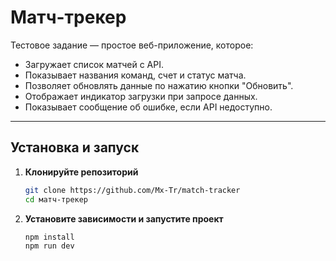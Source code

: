 # Матч-трекер

Тестовое задание — простое веб-приложение, которое:
- Загружает список матчей с API.
- Показывает названия команд, счет и статус матча.
- Позволяет обновлять данные по нажатию кнопки "Обновить".
- Отображает индикатор загрузки при запросе данных.
- Показывает сообщение об ошибке, если API недоступно.

---

## Установка и запуск

1. **Клонируйте репозиторий**
   ```bash
   git clone https://github.com/Mx-Tr/match-tracker
   cd матч-трекер

1. **Установите зависимости и запустите проект**
   ```bash
   npm install
   npm run dev